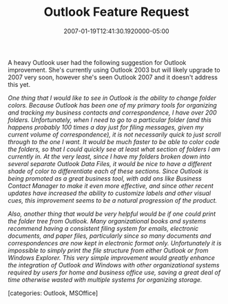 ﻿---
title: Outlook Feature Request
date: "2007-01-19T12:41:30.1920000-05:00"
description: A heavy Outlook user had the following suggestion for Outlook
featuredImage: img/outlook-feature-request-featured.png
---

A heavy Outlook user had the following suggestion for Outlook improvement. She's currently using Outlook 2003 but will likely upgrade to 2007 very soon, however she's seen Outlook 2007 and it doesn't address this yet.

*One thing that I would like to see in Outlook is the ability to change folder colors. Because Outlook has been one of my primary tools for organizing and tracking my business contacts and correspondence, I have over 200 folders. Unfortunately, when I need to go to a particular folder (and this happens probably 100 times a day just for filing messages, given my current volume of correspondence), it is not necessarily quick to just scroll through to the one I want. It would be much faster to be able to color code the folders, so that I could quickly see at least what section of folders I am currently in. At the very least, since I have my folders broken down into several separate Outlook Data Files, it would be nice to have a different shade of color to differentiate each of these sections. Since Outlook is being promoted as a great business tool, with add ons like Business Contact Manager to make it even more effective, and since other recent updates have increased the ability to customize labels and other visual cues, this improvement seems to be a natural progression of the product.*

*Also, another thing that would be very helpful would be if one could print the folder tree from Outlook. Many organizational books and systems recommend having a consistent filing system for emails, electronic documents, and paper files, particularly since so many documents and correspondences are now kept in electronic format only. Unfortunately it is impossible to simply print the file structure from either Outlook or from Windows Explorer. This very simple improvement would greatly enhance the integration of Outlook and Windows with other organizational systems required by users for home and business office use, saving a great deal of time otherwise wasted with multiple systems for organizing storage.*

\[categories: Outlook, MSOffice]

